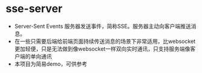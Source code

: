 # sse-server
- Server-Sent Events 服务器发送事件，简称SSE。服务器主动向客户端推送消息。
- 在一些只需要后端给前端页面持续传送消息的场景下非常适用，比websocket更加轻便，只是无法做到像websocket一样双向实时通讯，只支持服务端像客户端的单向通讯
- 本项目为简易demo，可供参考
